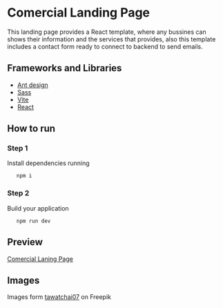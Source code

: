 # Comercial Landing Page
This landing page provides a React template, where any bussines can shows their information and the services that provides, also this template includes a contact form ready to connect to backend to send emails.  

## Frameworks and Libraries
- [Ant design](https://ant.design/)
- [Sass](https://sass-lang.com/)
- [Vite](https://vitejs.dev/)
- [React](https://es.reactjs.org/)
## How to run  
### Step 1
 Install dependencies running 
 ```
    npm i
 ```
### Step 2
Build your application
 ```
    npm run dev
 ```
## Preview
[Comercial Laning Page](https://juanjocpalencia.github.io/comercial-landing-page/)

##  Images
Images form [tawatchai07](https://www.freepik.es/autor/tawatchai07) on Freepik